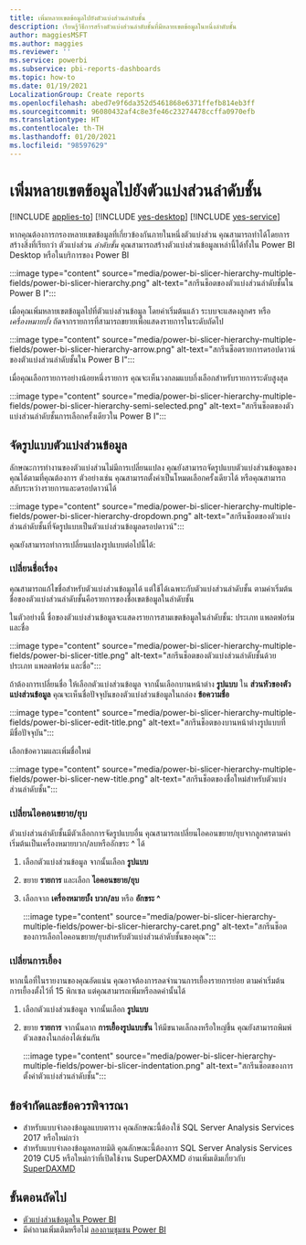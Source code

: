 ```yaml
---
title: เพิ่มหลายเขตข้อมูลไปยังตัวแบ่งส่วนลำดับชั้น
description: เรียนรู้วิธีการสร้างตัวแบ่งส่วนลำดับชั้นที่มีหลายเขตข้อมูลในหนึ่งลำดับชั้น
author: maggiesMSFT
ms.author: maggies
ms.reviewer: ''
ms.service: powerbi
ms.subservice: pbi-reports-dashboards
ms.topic: how-to
ms.date: 01/19/2021
LocalizationGroup: Create reports
ms.openlocfilehash: abed7e9f6da352d5461868e6371ffefb814eb3ff
ms.sourcegitcommit: 96080432af4c8e3fe46c23274478ccffa0970efb
ms.translationtype: HT
ms.contentlocale: th-TH
ms.lasthandoff: 01/20/2021
ms.locfileid: "98597629"
---
```

# <a name="add-multiple-fields-to-a-hierarchy-slicer"></a>เพิ่มหลายเขตข้อมูลไปยังตัวแบ่งส่วนลำดับชั้น

[!INCLUDE [applies-to](../includes/applies-to.md)] [!INCLUDE [yes-desktop](../includes/yes-desktop.md)] [!INCLUDE [yes-service](../includes/yes-service.md)]

หากคุณต้องการกรองหลายเขตข้อมูลที่เกี่ยวข้องกันภายในหนึ่งตัวแบ่งส่วน คุณสามารถทำได้โดยการสร้างสิ่งที่เรียกว่า ตัวแบ่งส่วน *ลำดับชั้น* คุณสามารถสร้างตัวแบ่งส่วนข้อมูลเหล่านี้ได้ทั้งใน Power BI Desktop หรือในบริการของ Power BI

:::image type="content" source="media/power-bi-slicer-hierarchy-multiple-fields/power-bi-slicer-hierarchy.png" alt-text="สกรีนช็อตของตัวแบ่งส่วนลำดับชั้นใน Power B I":::

เมื่อคุณเพิ่มหลายเขตข้อมูลไปที่ตัวแบ่งส่วนข้อมูล โดยค่าเริ่มต้นแล้ว ระบบจะแสดงลูกศร หรือ *เครื่องหมายบั้ง* ถัดจากรายการที่สามารถขยายเพื่อแสดงรายการในระดับถัดไป

:::image type="content" source="media/power-bi-slicer-hierarchy-multiple-fields/power-bi-slicer-hierarchy-arrow.png" alt-text="สกรีนช็อตรายการดรอปดาวน์ของตัวแบ่งส่วนลำดับชั้นใน Power B I":::
 
 
เมื่อคุณเลือกรายการอย่างน้อยหนึ่งรายการ คุณจะเห็นวงกลมแบบกึ่งเลือกสำหรับรายการระดับสูงสุด
 
:::image type="content" source="media/power-bi-slicer-hierarchy-multiple-fields/power-bi-slicer-hierarchy-semi-selected.png" alt-text="สกรีนช็อตของตัวแบ่งส่วนลำดับชั้นการเลือกครั้งเดียวใน Power B I":::

## <a name="format-the-slicer"></a>จัดรูปแบบตัวแบ่งส่วนข้อมูล

ลักษณะการทำงานของตัวแบ่งส่วนไม่มีการเปลี่ยนแปลง คุณยังสามารถจัดรูปแบบตัวแบ่งส่วนข้อมูลของคุณได้ตามที่คุณต้องการ ตัวอย่างเช่น คุณสามารถตั้งค่าเป็นโหมดเลือกครั้งเดียวได้ หรือคุณสามารถสลับระหว่างรายการและดรอปดาวน์ได้ 

:::image type="content" source="media/power-bi-slicer-hierarchy-multiple-fields/power-bi-slicer-hierarchy-dropdown.png" alt-text="สกรีนช็อตของตัวแบ่งส่วนลำดับชั้นที่จัดรูปแบบเป็นตัวแบ่งส่วนข้อมูลดรอปดาวน์":::

คุณยังสามารถทำการเปลี่ยนแปลงรูปแบบต่อไปนี้ได้:

### <a name="change-the-title"></a>เปลี่ยนชื่อเรื่อง

คุณสามารถแก้ไขชื่อสำหรับตัวแบ่งส่วนข้อมูลได้ แต่ใช้ได้เฉพาะกับตัวแบ่งส่วนลำดับชั้น ตามค่าเริ่มต้น ชื่อของตัวแบ่งส่วนลำดับชั้นคือรายการของชื่อเขตข้อมูลในลำดับชั้น

ในตัวอย่างนี้ ชื่อของตัวแบ่งส่วนข้อมูลจะแสดงรายการสามเขตข้อมูลในลำดับชั้น: ประเภท แพลตฟอร์ม และชื่อ

:::image type="content" source="media/power-bi-slicer-hierarchy-multiple-fields/power-bi-slicer-title.png" alt-text="สกรีนช็อตของตัวแบ่งส่วนลำดับชั้นด้วยประเภท แพลตฟอร์ม และชื่อ":::

ถ้าต้องการเปลี่ยนชื่อ ให้เลือกตัวแบ่งส่วนข้อมูล จากนั้นเลือกบานหน้าต่าง **รูปแบบ** ใน **ส่วนหัวของตัวแบ่งส่วนข้อมูล** คุณจะเห็นชื่อปัจจุบันของตัวแบ่งส่วนข้อมูลในกล่อง **ข้อความชื่อ**

:::image type="content" source="media/power-bi-slicer-hierarchy-multiple-fields/power-bi-slicer-edit-title.png" alt-text="สกรีนช็อตของบานหน้าต่างรูปแบบที่มีชื่อปัจจุบัน":::

เลือกข้อความและเพิ่มชื่อใหม่

:::image type="content" source="media/power-bi-slicer-hierarchy-multiple-fields/power-bi-slicer-new-title.png" alt-text="สกรีนช็อตของชื่อใหม่สำหรับตัวแบ่งส่วนลำดับชั้น":::


### <a name="change-the-expandcollapse-icon"></a>เปลี่ยนไอคอนขยาย/ยุบ

ตัวแบ่งส่วนลำดับชั้นมีตัวเลือกการจัดรูปแบบอื่น คุณสามารถเปลี่ยนไอคอนขยาย/ยุบจากลูกศรตามค่าเริ่มต้นเป็นเครื่องหมายบวก/ลบหรืออักขระ ^ ได้

1. เลือกตัวแบ่งส่วนข้อมูล จากนั้นเลือก **รูปแบบ**
1. ขยาย **รายการ** และเลือก **ไอคอนขยาย/ยุบ**
1. เลือกจาก **เครื่องหมายบั้ง** **บวก/ลบ** หรือ **อักขระ ^**
 
    :::image type="content" source="media/power-bi-slicer-hierarchy-multiple-fields/power-bi-slicer-hierarchy-caret.png" alt-text="สกรีนช็อตของการเลือกไอคอนขยาย/ยุบสำหรับตัวแบ่งส่วนลำดับชั้นของคุณ":::
 
### <a name="change-the-indentation"></a>เปลี่ยนการเยื้อง

หากเนื้อที่ในรายงานของคุณอัดแน่น คุณอาจต้องการลดจำนวนการเยื้องรายการย่อย ตามค่าเริ่มต้น การเยื้องตั้งไว้ที่ 15 พิกเซล แต่คุณสามารถเพิ่มหรือลดค่านั้นได้ 

1. เลือกตัวแบ่งส่วนข้อมูล จากนั้นเลือก **รูปแบบ**
1. ขยาย **รายการ** จากนั้นลาก **การเยื้องรูปแบบขั้น** ให้มีขนาดเล็กลงหรือใหญ่ขึ้น คุณยังสามารถพิมพ์ตัวเลขลงในกล่องได้เช่นกัน

    :::image type="content" source="media/power-bi-slicer-hierarchy-multiple-fields/power-bi-slicer-indentation.png" alt-text="สกรีนช็อตของการตั้งค่าตัวแบ่งส่วนลำดับชั้น":::
    
## <a name="limitations-and-considerations"></a>ข้อจำกัดและข้อควรพิจารณา

- สำหรับแบบจำลองข้อมูลแบบตาราง คุณลักษณะนี้ต้องใช้ SQL Server Analysis Services 2017 หรือใหม่กว่า
- สำหรับแบบจำลองข้อมูลหลายมิติ คุณลักษณะนี้ต้องการ SQL Server Analysis Services 2019 CU5 หรือใหม่กว่าที่เปิดใช้งาน SuperDAXMD อ่านเพิ่มเติมเกี่ยวกับ [SuperDAXMD](/analysis-services/multidimensional-models/dax-for-multidimensional-models#superdaxmd)

## <a name="next-steps"></a>ขั้นตอนถัดไป

- [ตัวแบ่งส่วนข้อมูลใน Power BI](../visuals/power-bi-visualization-slicers.md)
- มีคำถามเพิ่มเติมหรือไม่ [ลองถามชุมชน Power BI](https://community.powerbi.com/)
